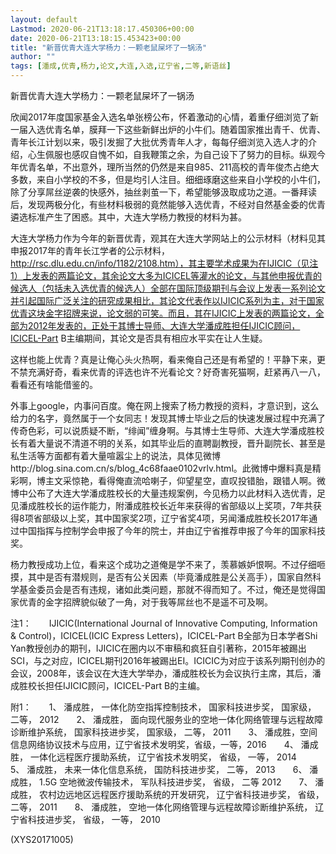 ```yaml
---
layout: default
Lastmod: 2020-06-21T13:18:17.450306+00:00
date: 2020-06-21T13:18:15.453423+00:00
title: "新晋优青大连大学杨力：一颗老鼠屎坏了一锅汤"
author: ""
tags: [潘成,优青,杨力,论文,大连,入选,辽宁省,二等,新语丝]
---
```


新晋优青大连大学杨力：一颗老鼠屎坏了一锅汤

欣闻2017年度国家基金入选名单张榜公布，怀着激动的心情，着重仔细浏览了新一届入选优青名单，膜拜一下这些新鲜出炉的小牛们。随着国家推出青千、优青、青年长江计划以来，吸引发掘了大批优秀青年人才，每每仔细浏览入选人才的介绍，心生佩服也感叹自愧不如，自我鞭策之余，为自己设下了努力的目标。纵观今年优青名单，不出意外，理所当然的仍然是来自985、211高校的青年俊杰占绝大多数，来自小学校的不多，但是均引人注目。细细琢磨这些来自小学校的小牛们，除了分享屌丝逆袭的快感外，抽丝剥茧一下，希望能够汲取成功之道。一番拜读后，发现两极分化，有些材料极弱的竟然能够入选优青，不经对自然基金委的优青遴选标准产生了困惑。其中，大连大学杨力教授的材料为甚。

大连大学杨力作为今年的新晋优青，观其在大连大学网站上的公示材料（材料见其申报2017年的青年长江学者的公示材料，http://rsc.dlu.edu.cn/info/1182/2108.htm），其主要学术成果为在IJICIC（见注1）上发表的两篇论文，其余论文大多为ICICEL等灌水的论文，与其他申报优青的候选人（包括未入选优青的候选人）全部在国际顶级期刊与会议上发表一系列论文并引起国际广泛关注的研究成果相比，其论文代表作以IJICIC系列为主，对于国家优青这块金字招牌来说，论文弱的可笑。而且，其在IJICIC上发表的两篇论文，全部为2012年发表的，正处于其博士导师、大连大学潘成胜担任IJICIC顾问，ICICEL-Part B主编期间，其论文是否具有相应水平实在让人生疑。

这样也能上优青？真是让俺心头火热啊，看来俺自己还是有希望的！平静下来，更不禁充满好奇，看来优青的评选也许不光看论文？好奇害死猫啊，赶紧再八一八，看看还有啥能借鉴的。

外事上google，内事问百度。俺在网上搜索了杨力教授的资料，才意识到，这么给力的名字，竟然属于一个女同志！发现其博士毕业之后的快速发展过程中充满了传奇色彩，可以说质疑不断，“绯闻”缠身啊。与其博士生导师、大连大学潘成胜校长有着大量说不清道不明的关系，如其毕业后的直聘副教授，晋升副院长、甚至是私生活等方面都有着大量喧嚣尘上的说法，具体见微博http://blog.sina.com.cn/s/blog_4c68faae0102vrlv.html。此微博中爆料真是精彩啊，博主文采惊艳，看得俺直流哈喇子，仰望星空，直叹投错胎，跟错人啊。微博中公布了大连大学潘成胜校长的大量违规案例，今见杨力以此材料入选优青，足见潘成胜校长的运作能力，附潘成胜校长近年来获得的省部级以上奖项，7年共获得8项省部级以上奖，其中国家奖2项，辽宁省奖4项，另闻潘成胜校长2017年通过中国指挥与控制学会申报了今年的院士，并由辽宁省推荐申报了今年的国家科技奖。

杨力教授成功上位，看来这个成功之道俺是学不来了，羡慕嫉妒恨啊。不过仔细咂摸，其中是否有潜规则，是否有公关因素（毕竟潘成胜是公关高手），国家自然科学基金委员会是否有违规，诸如此类问题，那就不得而知了。不过，俺还是觉得国家优青的金字招牌貌似破了一角，对于我等屌丝也不是遥不可及啊。

注1：　　IJICIC(International Journal of Innovative Computing, Information & Control)，ICICEL(ICIC Express Letters)，ICICEL-Part B全部为日本学者Shi Yan教授创办的期刊，IJICIC在圈内以不审稿和疯狂自引著称，2015年被踢出SCI，与之对应，ICICEL期刊2016年被踢出EI。ICICIC为对应于该系列期刊创办的会议，2008年，该会议在大连大学举办，潘成胜校长为会议执行主席，其后，潘成胜校长担任IJICIC顾问，ICICEL-Part B的主编。

附1：　　1、    潘成胜， 一体化防空指挥控制技术， 国家科技进步奖， 国家级， 二等， 2012　　2、    潘成胜， 面向现代服务业的空地一体化网络管理与远程故障诊断维护系统， 国家科技进步奖， 国家级， 二等， 2011　　3、    潘成胜，空间信息网络协议技术与应用，辽宁省技术发明奖，省级，一等，2016　　4、    潘成胜， 一体化远程医疗援助系统， 辽宁省技术发明奖， 省级， 一等， 2014　　5、    潘成胜， 未来一体化信息系统， 国防科技进步奖， 二等， 2013　　6、    潘成胜， 1.5G 空地微波传输技术， 军队科技进步奖， 省级， 二等 2012　　7、    潘成胜， 农村边远地区远程医疗援助系统的开发研究， 辽宁省科技进步奖， 省级， 二等， 2011　　8、    潘成胜， 空地一体化网络管理与远程故障诊断维护系统， 辽宁省科技进步奖， 省级， 一等， 2010

(XYS20171005)

